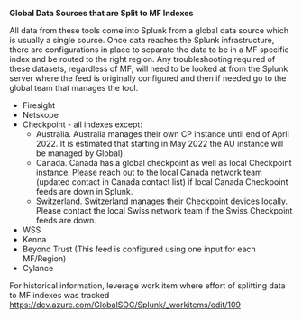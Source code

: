 **Global Data Sources that are Split to MF Indexes**

All data from these tools come into Splunk from a global data source which is usually a single source. Once data reaches the Splunk infrastructure, there are configurations in place to separate the data to be in a MF specific index and be routed to the right region. Any troubleshooting required of these datasets, regardless of MF, will need to be looked at from the Splunk server where the feed is originally configured and then if needed go to the global team that manages the tool.

- Firesight 
- Netskope
- Checkpoint - all indexes except:
  - Australia. Australia manages their own CP instance until end of April 2022. It is estimated that starting in May 2022 the AU instance will be managed by Global).
  - Canada.  Canada has a global checkpoint as well as local Checkpoint instance. Please reach out to the local Canada network team (updated contact in Canada contact list) if local Canada Checkpoint feeds are down in Splunk.
  - Switzerland.  Switzerland manages their Checkpoint devices locally.  Please contact the local Swiss network team if the Swiss Checkpoint feeds are down.
- WSS
- Kenna
- Beyond Trust (This feed is configured using one input for each MF/Region)
- Cylance

For historical information, leverage work item where effort of splitting data to MF indexes was tracked https://dev.azure.com/GlobalSOC/Splunk/_workitems/edit/109